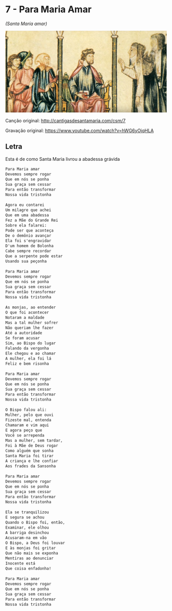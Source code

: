 # 7 - Para Maria Amar
*(Santa María amar)*

![Cabeçalho](https://raw.githubusercontent.com/antiframes/Cantigas-de-Santa-Maria-PT-BR/master/cantigas/007%20-%20Para%20Maria%20Amar/header.png)

Canção original: http://cantigasdesantamaria.com/csm/7

Gravação original: https://www.youtube.com/watch?v=hWG6yOjqHLA

## Letra

Esta é de como Santa Maria livrou a abadessa grávida

```
Para Maria amar
Devemos sempre rogar
Que em nós se ponha
Sua graça sem cessar
Para então transformar
Nossa vida tristonha

Agora eu contarei
Um milagre que achei
Que em uma abadessa
Fez a Mãe do Grande Rei
Sobre ela falarei:
Pode ser que aconteça
De o demônio avançar
Ela foi s'engravidar
D'um homem de Bolonha
Cabe sempre recordar
Que a serpente pode estar
Usando sua peçonha

Para Maria amar
Devemos sempre rogar
Que em nós se ponha
Sua graça sem cessar
Para então transformar
Nossa vida tristonha

As monjas, ao entender
O que foi acontecer
Notaram a maldade
Mas a tal mulher sofrer
Não queriam lhe fazer
Até a autoridade
Se foram acusar
Sim, ao Bispo do lugar
Falando da vergonha
Ele chegou e ao chamar
A mulher, ela foi lá
Feliz e bem risonha

Para Maria amar
Devemos sempre rogar
Que em nós se ponha
Sua graça sem cessar
Para então transformar
Nossa vida tristonha

O Bispo falou ali:
Mulher, pelo que ouvi
Fizeste mal, entenda
Chamaram e vim aqui
E agora peço que
Você se arrependa
Mas a mulher, sem tardar,
Foi à Mãe de Deus rogar
Como alguém que sonha
Santa Maria foi tirar
A criança e lhe confiar
Aos frades da Sansonha

Para Maria amar
Devemos sempre rogar
Que em nós se ponha
Sua graça sem cessar
Para então transformar
Nossa vida tristonha

Ela se tranquilizou
E segura se achou
Quando o Bispo foi, então,
Examinar, ele olhou
A barriga desinchou
Acusaram-na em vão
O Bispo, a Deus foi louvar
E às monjas foi gritar
Que não mais se exponha
Mentiras ao denunciar
Inocente está
Que coisa enfadonha!

Para Maria amar
Devemos sempre rogar
Que em nós se ponha
Sua graça sem cessar
Para então transformar
Nossa vida tristonha
```
